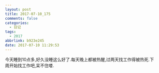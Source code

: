 ```yaml
---
layout: post
title: 2017-07-10_175
comments: false
categories:
  - 日记
tags:
  - 2017
abbrlink: b923e245
date: 2017-07-10 11:29:53
---
```


  今天睡到10点多,好久没睡这么好了.每天晚上都被热醒,过两天找工作得被热死.下周开始找工作吧,呆不住喽.
